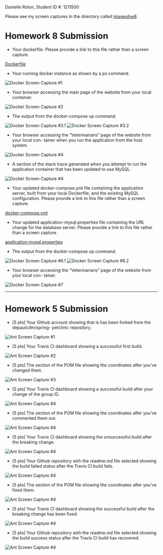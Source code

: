 Danielle Rolon, Student ID #: 1211500

Please see my screen captures in the directory called [imageshw8](imageshw8).

# Homework 8 Submission

- Your dockerfile. Please provide a link to this file rather than a screen capture.

[Dockerfile](Dockerfile)

- Your running docker instance as shown by a ps command.

![Docker Screen Capture #1](imageshw8/1.png)

- Your browser accessing the main page of the website from your local container.

![Docker Screen Capture #2](imageshw8/2.png)

- The output from the docker-compose up command.

![Docker Screen Capture #3.1](imageshw8/3.1.png)
![Docker Screen Capture #3.2](imageshw8/3.2.png)

- Your browser accessing the “Veterinarians” page of the website from your local con-
tainer when you run the application from the host system.

![Docker Screen Capture #4](imageshw8/4.png)

- A section of the stack trace generated when you attempt to run the application container that has been updated to use MySQL.

![Docker Screen Capture #4](imageshw8/5.png)

- Your updated docker-compose.yml file containing the application server, built from your local Dockerfile, and the existing MySQL configuration. Please provide a link to this file rather than a screen capture.

[docker-compose.yml](docker-compose.yml)

- Your updated application-mysql.properties file containing the URL change for the database server. Please provide a link to this file rather than a screen capture.

[application-mysql.properties](src/main/resources/application-mysql.properties)

- The output from the docker-compose up command.

![Docker Screen Capture #6.1](imageshw8/6.1.png)
![Docker Screen Capture #6.2](imageshw8/6.2.png)

- Your browser accessing the “Veterinarians” page of the website from your local con- tainer.

![Docker Screen Capture #7](imageshw8/7.png)


---


# Homework 5 Submission
- [5 pts] Your Github account showing that is has been forked from the depaulcdm/spring-
petclinic repository.

![Ant Screen Capture #1](images/1.png)

- [5 pts] Your Travis CI dashboard showing a successful first build.

![Ant Screen Capture #2](images/2.png)

- [5 pts] The section of the POM file showing the coordinates after you’ve changed them.

![Ant Screen Capture #3](images/3.png)

- [5 pts] Your Travis CI dashboard showing a successful build after your change of the group ID.

![Ant Screen Capture #4](images/4.png)

- [5 pts] The section of the POM file showing the coordinates after you’ve commented them out.

![Ant Screen Capture #4](images/5.png)

- [5 pts] Your Travis CI dashboard showing the unsuccessful build after the breaking change.

![Ant Screen Capture #4](images/6.png)

- [5 pts] Your Github repository with the readme.md file selected showing the build failed status after the Travis CI build fails.

![Ant Screen Capture #4](images/7.png)

- [5 pts] The section of the POM file showing the coordinates after you’ve fixed them.

![Ant Screen Capture #4](images/8.png)

- [5 pts] Your Travis CI dashboard showing the successful build after the breaking change has been fixed.

![Ant Screen Capture #4](images/9.png)

- [5 pts] Your Github repository with the readme.md file selected showing the build success status after the Travis CI build has recovered.

![Ant Screen Capture #4](images/10.png)
